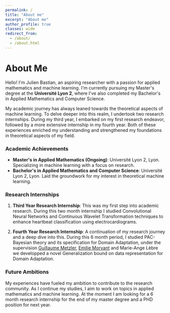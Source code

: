 ```yaml
---
permalink: /
title: "About me"
excerpt: "About me"
author_profile: true
classes: wide
redirect_from: 
  - /about/
  - /about.html
---
```


About Me
===

Hello! I'm Julien Bastian, an aspiring researcher with a passion for applied mathematics and machine learning. I'm currently pursuing my Master's degree at the  **Université Lyon 2**, where I've also completed my Bachelor's in Applied Mathematics and Computer Science.

My academic journey has always leaned towards the theoretical aspects of machine learning. To delve deeper into this realm, I undertook two research internships. During my third year, I embarked on my first research endeavor, followed by a more extensive internship in my fourth year. Both of these experiences enriched my understanding and strengthened my foundations in theoretical aspects of my field.

### Academic Achievements

- **Master's in Applied Mathematics (Ongoing)**: Université Lyon 2, Lyon. Specializing in machine learning with a focus on research.
- **Bachelor's in Applied Mathematics and Computer Science**: Université Lyon 2, Lyon. Laid the groundwork for my interest in theoretical machine learning.

### Research Internships

1. **Third Year Research Internship**: This was my first step into academic research. During this two month internship I studied Convolutional Neural Networks and Continuous Wavelet Transformation techniques to enhance heartbeat classification using electrocardiograms.
  
2. **Fourth Year Research Internship**: A continuation of my research journey and a deep dive into this. During this 6 month period, I studied PAC-Bayesian theory and its specification for Domain Adaptation, under the supervision [Guillaume Metzler](https://guillaumemetzler.github.io/), [Emilie Morvant](https://emorvant.github.io/) and Marie-Ange Lèbre we developped a novel Generalization bound on data representation for Domain Adaptation.

### Future Ambitions

My experiences have fueled my ambition to contribute to the research community. As I continue my studies, I aim to work on topics in applied mathematics and machine learning. At the moment I am looking for a 6 month research internship for the end of my master degree and a PHD position for next year.



